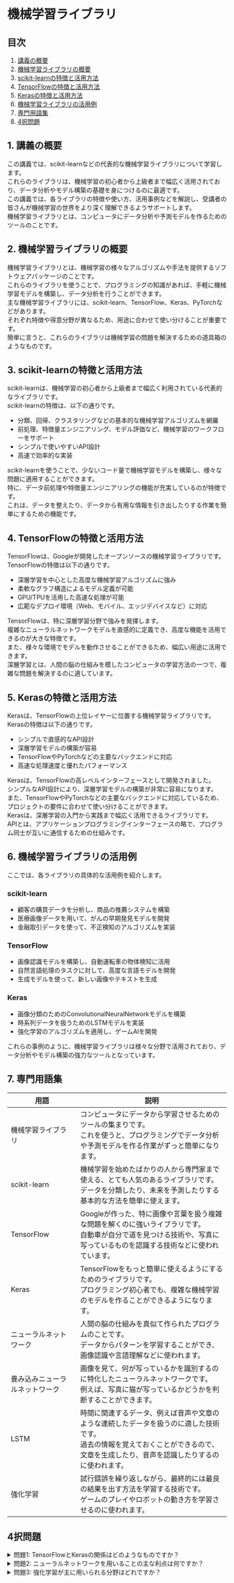 # 機械学習ライブラリ

## 目次
1. [講義の概要](#introduction)
2. [機械学習ライブラリの概要](#overview)
3. [scikit-learnの特徴と活用方法](#scikit-learn)
4. [TensorFlowの特徴と活用方法](#tensorflow)
5. [Kerasの特徴と活用方法](#keras)
6. [機械学習ライブラリの活用例](#examples)
7. [専門用語集](#glossary)
8. [4択問題](#quiz)

<a id="introduction"></a>
## 1. 講義の概要

この講義では、scikit-learnなどの代表的な機械学習ライブラリについて学習します。  
これらのライブラリは、機械学習の初心者から上級者まで幅広く活用されており、データ分析やモデル構築の基礎を身につけるのに最適です。  
この講義では、各ライブラリの特徴や使い方、活用事例などを解説し、受講者の皆さんが機械学習の世界をより深く理解できるようサポートします。  
機械学習ライブラリとは、コンピュータにデータ分析や予測モデルを作るためのツールのことです。

<a id="overview"></a>
## 2. 機械学習ライブラリの概要

機械学習ライブラリとは、機械学習の様々なアルゴリズムや手法を提供するソフトウェアパッケージのことです。  
これらのライブラリを使うことで、プログラミングの知識があれば、手軽に機械学習モデルを構築し、データ分析を行うことができます。  
主な機械学習ライブラリには、scikit-learn、TensorFlow、Keras、PyTorchなどがあります。  
それぞれ特徴や得意分野が異なるため、用途に合わせて使い分けることが重要です。  
簡単に言うと、これらのライブラリは機械学習の問題を解決するための道具箱のようなものです。

<a id="scikit-learn"></a>
## 3. scikit-learnの特徴と活用方法

scikit-learnは、機械学習の初心者から上級者まで幅広く利用されている代表的なライブラリです。  
scikit-learnの特徴は、以下の通りです。

- 分類、回帰、クラスタリングなどの基本的な機械学習アルゴリズムを網羅
- 前処理、特徴量エンジニアリング、モデル評価など、機械学習のワークフローをサポート
- シンプルで使いやすいAPI設計
- 高速で効率的な実装

scikit-learnを使うことで、少ないコード量で機械学習モデルを構築し、様々な問題に適用することができます。  
特に、データ前処理や特徴量エンジニアリングの機能が充実しているのが特徴です。  
これは、データを整えたり、データから有用な情報を引き出したりする作業を簡単にするための機能です。

<a id="tensorflow"></a>
## 4. TensorFlowの特徴と活用方法

TensorFlowは、Googleが開発したオープンソースの機械学習ライブラリです。  
TensorFlowの特徴は以下の通りです。

- 深層学習を中心とした高度な機械学習アルゴリズムに強み
- 柔軟なグラフ構造によるモデル定義が可能
- GPU/TPUを活用した高速な処理が可能
- 広範なデプロイ環境（Web、モバイル、エッジデバイスなど）に対応

TensorFlowは、特に深層学習分野で強みを発揮します。  
複雑なニューラルネットワークモデルを直感的に定義でき、高度な機能を活用できるのが大きな特徴です。  
また、様々な環境でモデルを動作させることができるため、幅広い用途に活用できます。  
深層学習とは、人間の脳の仕組みを模したコンピュータの学習方法の一つで、複雑な問題を解決するのに適しています。

<a id="keras"></a>
## 5. Kerasの特徴と活用方法

Kerasは、TensorFlowの上位レイヤーに位置する機械学習ライブラリです。  
Kerasの特徴は以下の通りです。

- シンプルで直感的なAPI設計
- 深層学習モデルの構築が容易
- TensorFlowやPyTorchなどの主要なバックエンドに対応
- 高速な処理速度と優れたパフォーマンス

Kerasは、TensorFlowの高レベルインターフェースとして開発されました。  
シンプルなAPI設計により、深層学習モデルの構築が非常に容易になります。  
また、TensorFlowやPyTorchなどの主要なバックエンドに対応しているため、プロジェクトの要件に合わせて使い分けることができます。  
Kerasは、深層学習の入門から実践まで幅広く活用できるライブラリです。  
APIとは、アプリケーションプログラミングインターフェースの略で、プログラム同士が互いに通信するための仕組みです。

<a id="examples"></a>
## 6. 機械学習ライブラリの活用例

ここでは、各ライブラリの具体的な活用例を紹介します。

### scikit-learn
- 顧客の購買データを分析し、商品の推薦システムを構築
- 医療画像データを用いて、がんの早期発見モデルを開発
- 金融取引データを使って、不正検知のアルゴリズムを実装

### TensorFlow
- 画像認識モデルを構築し、自動運転車の物体検知に活用
- 自然言語処理のタスクに対して、高度な言語モデルを開発
- 生成モデルを使って、新しい画像やテキストを生成

### Keras
- 画像分類のためのConvolutionalNeuralNetworkモデルを構築
- 時系列データを扱うためのLSTMモデルを実装
- 強化学習のアルゴリズムを適用し、ゲームAIを開発

これらの事例のように、機械学習ライブラリは様々な分野で活用されており、データ分析やモデル構築の強力なツールとなっています。

<a id="glossary"></a>
## 7. 専門用語集

| 用語 | 説明 |
| --- | --- |
| 機械学習ライブラリ | コンピュータにデータから学習させるためのツールの集まりです。<br/>これを使うと、プログラミングでデータ分析や予測モデルを作る作業がずっと簡単になります。<br/> |
| scikit-learn | 機械学習を始めたばかりの人から専門家まで使える、とても人気のあるライブラリです。<br/>データを分類したり、未来を予測したりする基本的な方法を簡単に使えます。<br/> |
| TensorFlow | Googleが作った、特に画像や言葉を扱う複雑な問題を解くのに強いライブラリです。<br/>自動車が自分で道を見つける技術や、写真に写っているものを認識する技術などに使われています。<br/> |
| Keras | TensorFlowをもっと簡単に使えるようにするためのライブラリです。<br/>プログラミング初心者でも、複雑な機械学習のモデルを作ることができるようになります。<br/> |
| ニューラルネットワーク | 人間の脳の仕組みを真似て作られたプログラムのことです。<br/>データからパターンを学習することができ、画像認識や言語理解などに使われます。<br/> |
| 畳み込みニューラルネットワーク | 画像を見て、何が写っているかを識別するのに特化したニューラルネットワークです。<br/>例えば、写真に猫が写っているかどうかを判断することができます。<br/> |
| LSTM | 時間に関連するデータ、例えば音声や文章のような連続したデータを扱うのに適した技術です。<br/>過去の情報を覚えておくことができるので、文章を生成したり、音声を認識したりするのに使われます。<br/> |
| 強化学習 | 試行錯誤を繰り返しながら、最終的には最良の結果を出す方法を学習する技術です。<br/>ゲームのプレイやロボットの動き方を学習させるのに使われます。<br/> |

<a id="quiz"></a>
## 4択問題

<details>
<summary>問題1: TensorFlowとKerasの関係はどのようなものですか？</summary>

- a. TensorFlowはKerasの一部です
- b. KerasはTensorFlowの上位レイヤーに位置します
- c. TensorFlowとKerasは全く関係がありません
- d. KerasはTensorFlowを使うための競合ライブラリです

<details>
<summary>回答と解説</summary>

回答: b. KerasはTensorFlowの上位レイヤーに位置します

Kerasは、TensorFlowの上位レイヤーに位置する、シンプルで直感的な機械学習ライブラリです。TensorFlowの複雑な操作を簡単に扱えるように設計されており、プログラミング初心者でも深層学習モデルの構築が容易になります。
</details>
</details>

<details>
<summary>問題2: ニューラルネットワークを用いることの主な利点は何ですか？</summary>

- a. 単純な計算の高速化
- b. 大量のデータに対する高いスケーラビリティ
- c. データから複雑なパターンを学習できる
- d. データの前処理が不要

<details>
<summary>回答と解説</summary>

回答: c. データから複雑なパターンを学習できる

ニューラルネットワークは、人間の脳の仕組みを模した機械学習モデルで、データから複雑なパターンを学習することができます。これにより、画像認識や自然言語処理など、多岐にわたる問題解決に利用されています。
</details>
</details>

<details>
<summary>問題3: 強化学習が主に用いられる分野はどれですか？</summary>

- a. 画像認識
- b. ゲームAIの開発
- c. データベース管理
- d. ウェブサイトのデザイン

<details>
<summary>回答と解説</summary>

回答: b. ゲームAIの開発

強化学習は、報酬信号に基づいて最適な行動を学習する機械学習手法です。試行錯誤を繰り返しながら学習するこの手法は、特にゲームAIの開発など、自動で最適な判断を行うシステムの開発に用いられます。
</details>
</details>